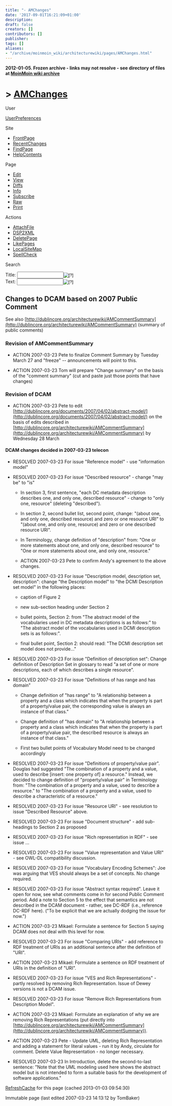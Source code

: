 ```yaml
---
title: "- AMChanges"
date: '2017-09-01T16:21:09+01:00'
description: 
draft: false
creators: []
contributors: []
publisher: 
tags: []
aliases:
- "/archive/moinmoin_wiki/architecturewiki/pages/AMChanges.html"
---
```


**2012-01-05. Frozen archive - links may not resolve - see directory of files at [MoinMoin wiki archive](/moinmoin-wiki-archive/)**

# > [AMChanges](http://dublincore.org/architecturewiki/AMChanges?action=fullsearch&value=AMChanges&literal=1&case=1&context=40 "Click here to do a full-text search for this title")

User

 [UserPreferences](http://dublincore.org/architecturewiki/UserPreferences)
  

Site

- [FrontPage](http://dublincore.org/architecturewiki/FrontPage)
- [RecentChanges](http://dublincore.org/architecturewiki/RecentChanges)
- [FindPage](http://dublincore.org/architecturewiki/FindPage)
- [HelpContents](http://dublincore.org/architecturewiki/HelpContents)

Page

- [Edit](http://dublincore.org/architecturewiki/AMChanges?action=edit "Edit")
- [View](http://dublincore.org/architecturewiki/AMChanges "View")
- [Diffs](http://dublincore.org/architecturewiki/AMChanges?action=diff "Diffs")
- [Info](http://dublincore.org/architecturewiki/AMChanges?action=info "Info")
- [Subscribe](http://dublincore.org/architecturewiki/AMChanges?action=subscribe "Subscribe")
- [Raw](http://dublincore.org/architecturewiki/AMChanges?action=raw "Raw")
- [Print](http://dublincore.org/architecturewiki/AMChanges?action=print "Print")

Actions

- [AttachFile](http://dublincore.org/architecturewiki/AMChanges?action=AttachFile)
- [DSP2XML](http://dublincore.org/architecturewiki/AMChanges?action=DSP2XML)
- [DeletePage](http://dublincore.org/architecturewiki/AMChanges?action=DeletePage)
- [LikePages](http://dublincore.org/architecturewiki/AMChanges?action=LikePages)
- [LocalSiteMap](http://dublincore.org/architecturewiki/AMChanges?action=LocalSiteMap)
- [SpellCheck](http://dublincore.org/architecturewiki/AMChanges?action=SpellCheck)

Search

<form method="POST" action="/architecturewiki/AMChanges">
<p>
<input name="action" value="inlinesearch" type="hidden">
<input name="context" value="40" type="hidden">
Title: <input name="text_title" size="15" maxlength="50" type="text"><input src="AMChanges_files/moin-search.png" name="button_title" alt="[?]" type="image"><br>Text: <input name="text_full" size="15" maxlength="50" type="text"><input src="AMChanges_files/moin-search.png" name="button_full" alt="[?]" type="image">
</p>
</form>

## Changes to DCAM based on 2007 Public Comment

See also [http://dublincore.org/architecturewiki/AMCommentSummary](http://dublincore.org/architecturewiki/AMCommentSummary) (summary of public comments)

### Revision of AMCommentSummary

- ACTION 2007-03-23 Pete to finalize Comment Summary by Tuesday March 27 and "freeze" -- announcements will point to this.

- ACTION 2007-03-23 Tom will prepare "Change summary" on the basis of the "comment summary" (cut and paste just those points that have changes)

### Revision of DCAM

- ACTION 2007-03-23 Pete to edit [http://dublincore.org/documents/2007/04/02/abstract-model/](http://dublincore.org/documents/2007/04/02/abstract-model/) on the basis of edits described in [http://dublincore.org/architecturewiki/AMCommentSummary](http://dublincore.org/architecturewiki/AMCommentSummary) by Wednesday 28 March

#### DCAM changes decided in 2007-03-23 telecon

- RESOLVED 2007-03-23 For issue "Reference model" - use "information model"

- RESOLVED 2007-03-23 For issue "Described resource" - change "may be" to "is"

  - In section 3, first sentence, "each DC metadata description describes one, and only one, described resource" - change to "only one, resource" (deleting "described").

  - In section 2, second bullet list, second point, change: "(about one, and only one, described resource) and zero or one resource URI" to "(about one, and only one, resource) and zero or one described resource URI".

  - In Terminology, change definition of "description" from: "One or more statements about one, and only one, described resource" to "One or more statements about one, and only one, resource."

  - ACTION 2007-03-23 Pete to confirm Andy's agreement to the above changes.

- RESOLVED 2007-03-23 For issue "Description model, description set, description": change "the Description model" to "the DCMI Description set model" in the following places:

  - caption of Figure 2

  - new sub-section heading under Section 2

  - bullet points, Section 2: from "The abstract model of the vocabularies used in DC metadata descriptions is as follows:" to "The abstract model of the vocabularies used in DCMI description sets is as follows:".

  - final bullet point, Section 2: should read: "The DCMI description set model does not provide..."

- RESOLVED 2007-03-23 For issue "Definition of description set": Change definition of Description Set in glossary to read "a set of one or more descriptions, each of which describes a single resource".

- RESOLVED 2007-03-23 For issue "Definitions of has range and has domain"

  - Change definition of "has range" to "A relationship between a property and a class which indicates that when the property is part of a property/value pair, the corresponding value is always an instance of that class."

  - Change definition of "has domain" to "A relationship between a property and a class which indicates that when the property is part of a property/value pair, the described resource is always an instance of that class."

  - First two bullet points of Vocabulary Model need to be changed accordingly

- RESOLVED 2007-03-23 For issue "Definitions of property/value pair". Douglas had suggested "The combination of a property and a value, used to describe [insert: one property of] a resource." Instead, we decided to change definition of "property/value pair" in Terminology from: "The combination of a property and a value, used to describe a resource." to "The combination of a property and a value, used to describe a characteristic of a resource."

- RESOLVED 2007-03-23 For issue "Resource URI" - see resolution to issue "Described Resource" above.

- RESOLVED 2007-03-23 For issue "Document structure" - add sub-headings to Section 2 as proposed

- RESOLVED 2007-03-23 For issue "Rich representation in RDF" - see issue ...

- RESOLVED 2007-03-23 For issue "Value representation and Value URI" - see OWL-DL compatibility discussion.

- RESOLVED 2007-03-23 For issue "Vocabulary Encoding Schemes": Joe was arguing that VES should always be a set of concepts. No change required.

- RESOLVED 2007-03-23 For issue "Abstract syntax required". Leave it open for now, see what comments come in for second Public Comment period. Add a note to Section 5 to the effect that semantics are not described in the DCAM document - rather, see DC-RDF (i.e., reference DC-RDF here). ("To be explicit that we are actually dodging the issue for now.")

- ACTION 2007-03-23 Mikael: Formulate a sentence for Section 5 saying DCAM does not deal with this level for now.

- RESOLVED 2007-03-23 For issue "Comparing URIs" - add reference to RDF treatment of URIs as an additional sentence after the definition of "URI".

- ACTION 2007-03-23 Mikael: Formulate a sentence on RDF treatment of URIs in the definition of "URI".

- RESOLVED 2007-03-23 For issue "VES and Rich Representations" - partly resolved by removing Rich Representation. Issue of Dewey versions is not a DCAM issue.

- RESOLVED 2007-03-23 For issue "Remove Rich Representations from Description Model".

- ACTION 2007-03-23 Mikael: Formulate an explanation of why we are removing Rich Representations (put directly into [http://dublincore.org/architecturewiki/AMCommentSummary](http://dublincore.org/architecturewiki/AMCommentSummary)).

- ACTION 2007-03-23 Pete - Update UML, deleting Rich Representation and adding a statement for literal values - run it by Andy, circulate for comment. Delete Value Representation - no longer necessary.

- RESOLVED 2007-03-23 In Introduction, delete the second-to-last sentence: "Note that the UML modeling used here shows the abstract model but is not intended to form a suitable basis for the development of software applications."

 [RefreshCache](http://dublincore.org/architecturewiki/AMChanges?action=refresh&arena=Page.py&key=AMChanges.text_html) for this page (cached 2013-01-03 09:54:30)  

Immutable page (last edited 2007-03-23 14:13:12 by TomBaker)

